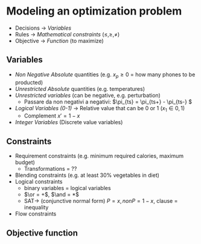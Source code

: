 # Modeling an optimization problem
* Decisions -> *Variables*
* Rules -> *Mathematical constraints* ($\le, \ge, \ne$)
* Objective -> *Function* (to maximize)

## Variables

* *Non Negative Absolute* quantities (e.g.  $x_p \ge 0$ = how many phones to be producted)
* *Unrestricted Absolute* quantities (e.g. temperatures)
* *Unrestricted variables* (can be negative, e.g. perturbation) 
  * Passare da non negativi a negativi: $\pi_{ts} = \pi_{ts+} - \pi_{ts-} $
* *Logical Variables (0-1)* -> Relative value that can be 0 or 1 ($x_1 \in {0,1})$
  * Complement $x' = 1 - x$
* *Integer Variables* (Discrete value variables)

## Constraints

* Requirement constraints (e.g. minimum required calories, maximum budget)
  * Transformations = ??
* Blending constraints (e.g. at least 30% vegetables in diet)
* Logical constraints
  * binary variables = logical variables
  * $\or = +$, $\and = *$
  * SAT-> (conjunctive normal form) $P = x, non P = 1-x$, clause = inequality
* Flow constraints

## Objective function





